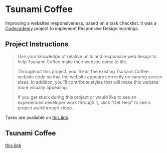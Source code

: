 # Tsunami Coffee
Improving a websites responsiveness, based on a task checklist. It was a [Codecademy](https://www.codecademy.com/learn) project to implement Responsive Design learnings.

## Project Instructions
> Use your knowledge of relative units and responsive web design to help Tsunami Coffee make their website come to life.
> 
> Throughout this project, you’’ll edit the existing Tsunami Coffee website code so that the website appears correctly on varying screen sizes. In addition, you’’ll contribute styles that will make this website more visually appealing.
> 
> If you get stuck during this project or would like to see an experienced developer work through it, click “Get Help“ to see a project walkthrough video.

Tasks are available on [this link](https://www.codecademy.com/paths/web-development/tracks/getting-more-advanced-with-design/modules/learn-responsive-design-module/projects/tsunami-coffee).

## Tsunami Coffee
[this link](https://github.com/SamSepehri/Tsunami-Coffee)
